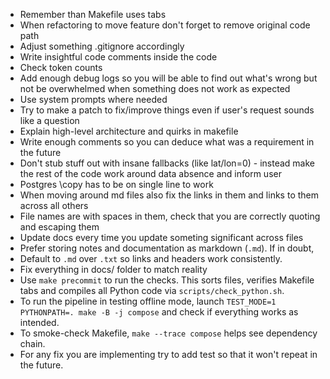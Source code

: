  - Remember than Makefile uses tabs
 - When refactoring to move feature don't forget to remove original code path
 - Adjust something .gitignore accordingly
 - Write insightful code comments inside the code
 - Check token counts
 - Add enough debug logs so you will be able to find out what's wrong but not be overwhelmed when something does not work as expected
 - Use system prompts where needed
 - Try to make a patch to fix/improve things even if user's request sounds like a question
 - Explain high-level architecture and quirks in makefile
 - Write enough comments so you can deduce what was a requirement in the future
 - Don't stub stuff out with insane fallbacks (like lat/lon=0) - instead make the rest of the code work around data absence and inform user
 - Postgres \copy has to be on single line to work
 - When moving around md files also fix the links in them and links to them across all others
 - File names are with spaces in them, check that you are correctly quoting and escaping them
 - Update docs every time you update someting significant across files
 - Prefer storing notes and documentation as markdown (``.md``). If in doubt,
 - Default to ``.md`` over ``.txt`` so links and headers work consistently.
 - Fix everything in docs/ folder to match reality
 - Use `make precommit` to run the checks. This sorts files, verifies Makefile tabs and compiles all Python code via `scripts/check_python.sh`.
 - To run the pipeline in testing offline mode, launch `TEST_MODE=1 PYTHONPATH=. make -B -j compose` and check if everything works as intended.
 - To smoke-check Makefile, `make --trace compose` helps see dependency chain.
 - For any fix you are implementing try to add test so that it won't repeat in the future.
